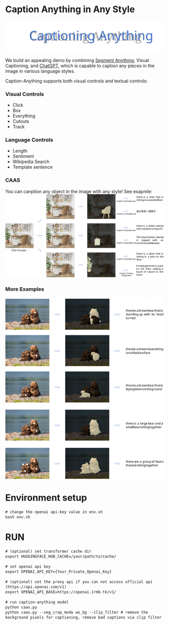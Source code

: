 # Caption Anything in Any Style
![](./Image/title.svg)

We build an appealing demo by combining [Segment Anything](https://github.com/facebookresearch/segment-anything), Visual Captioning, and [ChatGPT](), which is capable to caption any pieces in the image in various language styles.

Caption-Anything supports both visual controls and textual controls: 
### Visual Controls
* Click
* Box
* Everything
* Cutouts
* Track

### Language Controls
* Length
* Sentiment
* Wikipedia Search
* Template sentence

### CAAS
You can canption any object in the image with any style! See exapmle:
![](./Image/demo1.svg)

### More Examples
![](./Image/demo2.svg)

# Environment setup
```
# change the openai api-key value in env.sh
bash env.sh
```


# RUN
```
# (optional) set transformer cache dir
export HUGGINGFACE_HUB_CACHE=/your/path/to/cache/

# set openai api key
export OPENAI_API_KEY={Your_Private_Openai_Key}

# (optional) set the proxy api if you can not access official api (https://api.openai.com/v1)
export OPENAI_API_BASE=https://openai.1rmb.tk/v1/

# run caption-anything model
python caas.py 
python caas.py --seg_crop_mode wo_bg --clip_filter # remove the background pixels for captioning, remove bad captions via clip filter
```
